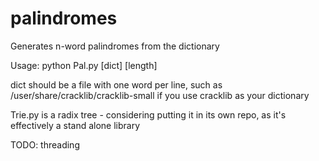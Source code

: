 # palindromes
Generates n-word palindromes from the dictionary

Usage: python Pal.py [dict] [length]

dict should be a file with one word per line, such as /user/share/cracklib/cracklib-small if you use cracklib as your 
dictionary

Trie.py is a radix tree - considering putting it in its own repo, as it's effectively a stand alone library

TODO: threading
